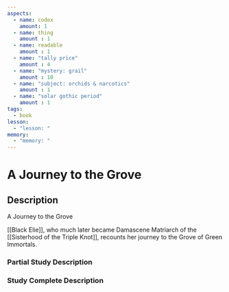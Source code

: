 ```yaml
---
aspects: 
  - name: codex
    amount: 1
  - name: thing
    amount : 1
  - name: readable
    amount : 1
  - name: "tally price"
    amount : 4
  - name: "mystery: grail"
    amount : 10
  - name: "subject: orchids & narcotics"
    amount : 1
  - name: "solar gothic period"
    amount : 1
tags:
  - book
lesson:
  - "lesson: "
memory:
  - "memory: "
---
```


# A Journey to the Grove

## Description
A Journey to the Grove

[[Black Elie]], who much later became Damascene Matriarch of the [[Sisterhood of the Triple Knot]], recounts her journey to the Grove of Green Immortals.
### Partial Study Description

### Study Complete Description
